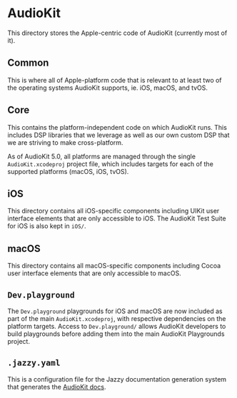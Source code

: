 # AudioKit

This directory stores the Apple-centric code of AudioKit (currently most of it).

## Common

This is where all of Apple-platform code that is relevant to at least two of the operating systems AudioKit supports, ie. iOS, macOS, and tvOS.

## Core

This contains the platform-independent code on which AudioKit runs. This includes DSP libraries that we leverage as well as our own custom DSP that we are striving to make cross-platform.

As of AudioKit 5.0, all platforms are managed through the single `AudioKit.xcodeproj` project file, which includes targets for each of the supported platforms (macOS, iOS, tvOS).

## iOS

This directory contains all iOS-specific components including UIKit user interface elements that are only accessible to iOS.  The AudioKit Test Suite for iOS is also kept in `iOS/`.

## macOS

This directory contains all macOS-specific components including Cocoa user interface elements that are only accessible to macOS. 

##  `Dev.playground`

The `Dev.playground` playgrounds for iOS and macOS are now included as part of the main `AudioKit.xcodeproj`, with respective dependencies on the platform targets.
Access to `Dev.playground/` allows AudioKit developers to build playgrounds before adding them into the main AudioKit Playgrounds project.


## `.jazzy.yaml`

This is a configuration file for the Jazzy documentation generation system that generates the [AudioKit docs](http://audiokit.io/docs/).
